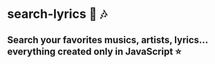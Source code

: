 # search-lyrics :musical_note: :notes:
## Search your favorites musics, artists, lyrics... everything created only in JavaScript :star:
